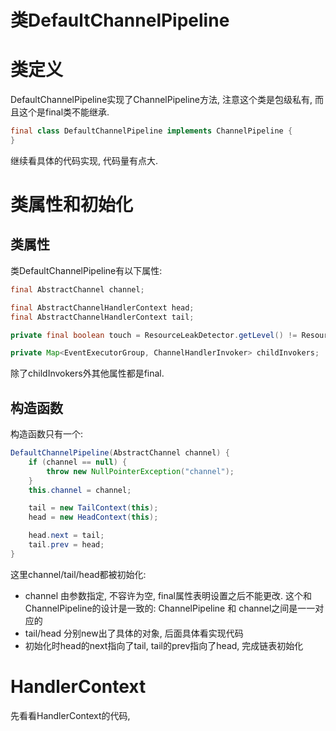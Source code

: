 类DefaultChannelPipeline
========================

# 类定义

DefaultChannelPipeline实现了ChannelPipeline方法, 注意这个类是包级私有, 而且这个是final类不能继承.

```java
final class DefaultChannelPipeline implements ChannelPipeline {
}
```

继续看具体的代码实现, 代码量有点大.

# 类属性和初始化

## 类属性

类DefaultChannelPipeline有以下属性:

```java
final AbstractChannel channel;

final AbstractChannelHandlerContext head;
final AbstractChannelHandlerContext tail;

private final boolean touch = ResourceLeakDetector.getLevel() != ResourceLeakDetector.Level.DISABLED;

private Map<EventExecutorGroup, ChannelHandlerInvoker> childInvokers;
```

除了childInvokers外其他属性都是final.

## 构造函数

构造函数只有一个:

```java
DefaultChannelPipeline(AbstractChannel channel) {
    if (channel == null) {
        throw new NullPointerException("channel");
    }
    this.channel = channel;

    tail = new TailContext(this);
    head = new HeadContext(this);

    head.next = tail;
    tail.prev = head;
}
```

这里channel/tail/head都被初始化:

- channel 由参数指定, 不容许为空, final属性表明设置之后不能更改. 这个和ChannelPipeline的设计是一致的: ChannelPipeline 和 channel之间是一一对应的
- tail/head 分别new出了具体的对象, 后面具体看实现代码
- 初始化时head的next指向了tail, tail的prev指向了head, 完成链表初始化

# HandlerContext

先看看HandlerContext的代码, 




